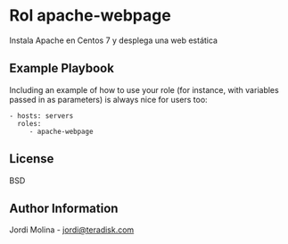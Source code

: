 Rol apache-webpage
==================

Instala Apache en Centos 7 y desplega una web estática

Example Playbook
----------------

Including an example of how to use your role (for instance, with variables passed in as parameters) is always nice for users too:

    - hosts: servers
      roles:
         - apache-webpage

License
-------

BSD

Author Information
------------------

Jordi Molina - jordi@teradisk.com
